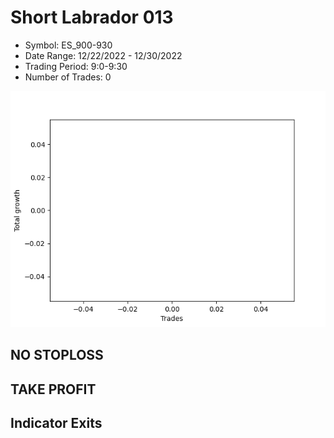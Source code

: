# Short Labrador 013 
- Symbol: ES_900-930
- Date Range: 12/22/2022 - 12/30/2022
- Trading Period: 9:0-9:30
- Number of Trades: 0

![Plot](ShortLabrador013ES_900-930.png)
## NO STOPLOSS














## TAKE PROFIT











## Indicator Exits

